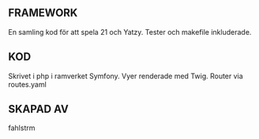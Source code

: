 FRAMEWORK
---------------
En samling kod för att spela 21 och Yatzy.
Tester och makefile inkluderade.

KOD
--------------
Skrivet i php i ramverket Symfony.
Vyer renderade med Twig. Router via routes.yaml


SKAPAD AV
--------------
fahlstrm